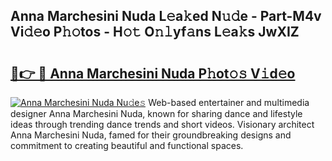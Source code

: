 ## Anna Marchesini Nuda L𝚎a𝚔ed N𝚞𝚍e - Part-M4v Vi𝚍𝚎o P𝚑𝚘tos - H𝚘𝚝 O𝚗𝚕yf𝚊ns L𝚎a𝚔s JwXIZ

# <h2><a href="http://kf8yjz.oniu.top/?m=Anna+Marchesini+Nuda">🔗👉 🔴 Anna Marchesini Nuda P𝚑ot𝚘𝚜 V𝚒d𝚎o</a></h2>

[![Anna Marchesini Nuda Nu𝚍e𝚜](https://i.imgur.com/0qMVB7G.gif)](http://kf8yjz.oniu.top/?m=Anna+Marchesini+Nuda)
Web-based entertainer and multimedia designer Anna Marchesini Nuda, known for sharing dance and lifestyle ideas through trending dance trends and short videos. Visionary architect Anna Marchesini Nuda, famed for their groundbreaking designs and commitment to creating beautiful and functional spaces.  
